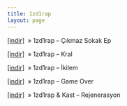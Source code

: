 ```yaml
---
title: 1zd1rap
layout: page
---
```


<a href="https://cloud.mail.ru/public/d3620b4c0683/1zd1RAP%20-%20%C3%87%C4%B1kmaz%20Sokak%20Ep" target="_blank">[indir]</a>  »  1zd1rap &#8211; Çıkmaz Sokak Ep

<a href="https://cloud.mail.ru/public/d56703d6caf5/1zd1RAP%20-%20Kral" target="_blank">[indir]</a>  »  1zd1rap &#8211; Kral

<a href="https://cloud.mail.ru/public/9c24926c43a1/1zd1RAP%20-%20%C4%B0kilem" target="_blank">[indir]</a>  »  1zd1rap &#8211; İkilem

<a href="https://cloud.mail.ru/public/49a11435ca39/1zd1RAP%20-%20Game%20Over" target="_blank">[indir]</a>  »  1zd1rap &#8211; Game Over

<a href="https://cloud.mail.ru/public/17c36ef61907/1zd1RAP%20%26%20Kast%20%20-%20Rejenerasyon" target="_blank">[indir]</a>  »  1zd1rap & Kast &#8211; Rejenerasyon